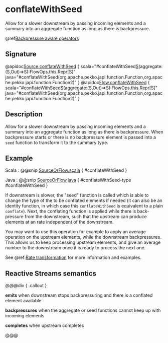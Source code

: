 # conflateWithSeed

Allow for a slower downstream by passing incoming elements and a summary into an aggregate function as long as there is backpressure.

@ref[Backpressure aware operators](../index.md#backpressure-aware-operators)

## Signature

@apidoc[Source.conflateWithSeed](Source) { scala="#conflateWithSeed[S](seed:Out=&gt;S)(aggregate:(S,Out)=&gt;S):FlowOps.this.Repr[S]" java="#conflateWithSeed(org.apache.pekko.japi.function.Function,org.apache.pekko.japi.function.Function2)" }
@apidoc[Flow.conflateWithSeed](Flow) { scala="#conflateWithSeed[S](seed:Out=&gt;S)(aggregate:(S,Out)=&gt;S):FlowOps.this.Repr[S]" java="#conflateWithSeed(org.apache.pekko.japi.function.Function,org.apache.pekko.japi.function.Function2)" }


## Description

Allow for a slower downstream by passing incoming elements and a summary into an aggregate function as long as there
is backpressure. When backpressure starts or there is no backpressure element is passed into a `seed` function to
transform it to the summary type.

## Example

Scala
:   @@snip [SourceOrFlow.scala](/docs/src/test/scala/docs/stream/operators/sourceorflow/Conflate.scala) { #conflateWithSeed }

Java
:   @@snip [SourceOrFlow.java](/docs/src/test/java/jdocs/stream/operators/SourceOrFlow.java) { #conflateWithSeed-type #conflateWithSeed }


If downstream is slower, the "seed" function is called which is able to change the type of the to be conflated
elements if needed (it can also be an identity function, in which case this `conflateWithSeed` is equivalent to 
a plain `conflate`). Next, the conflating function is applied while there is back-pressure from the downstream,
such that the upstream can produce elements at an rate independent of the downstream.

You may want to use this operation for example to apply an average operation on the upstream elements,
while the downstream backpressures. This allows us to keep processing upstream elements, and give an average
number to the downstream once it is ready to process the next one.

See @ref:[Rate transformation](../../stream-rate.md#rate-transformation) for more information and examples.

## Reactive Streams semantics 

@@@div { .callout }

**emits** when downstream stops backpressuring and there is a conflated element available

**backpressures** when the aggregate or seed functions cannot keep up with incoming elements

**completes** when upstream completes

@@@


